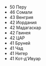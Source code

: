 *   50  Перу
*   46  Сомали
*   43  Венгрия
*   42  Иордания
*   42  Мадагаскар
*   42  Гвинея
*   42  ЦАР
*   41  Бруней
*   41  Чад
*   41  Нигер
*   41  Кот-д'Ивуар